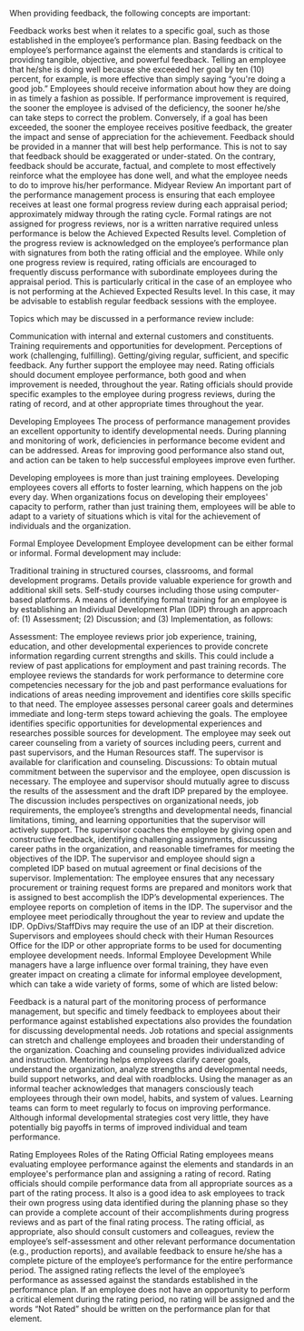 
When providing feedback, the following concepts are important:

Feedback works best when it relates to a specific goal, such as those established in the employee’s performance plan. Basing feedback on the employee’s performance against the elements and standards is critical to providing tangible, objective, and powerful feedback. Telling an employee that he/she is doing well because she exceeded her goal by ten (10) percent, for example, is more effective than simply saying “you're doing a good job.”
Employees should receive information about how they are doing in as timely a fashion as possible. If performance improvement is required, the sooner the employee is advised of the deficiency, the sooner he/she can take steps to correct the problem. Conversely, if a goal has been exceeded, the sooner the employee receives positive feedback, the greater the impact and sense of appreciation for the achievement.
Feedback should be provided in a manner that will best help performance. This is not to say that feedback should be exaggerated or under-stated. On the contrary, feedback should be accurate, factual, and complete to most effectively reinforce what the employee has   done well, and what the employee needs to do to improve his/her performance.
Midyear Review
An important part of the performance management process is ensuring that each employee receives at least one formal progress review during each appraisal period; approximately midway through the rating cycle. Formal ratings are not assigned for progress reviews, nor is a written narrative required unless performance is below the Achieved Expected Results level. Completion of the progress review is acknowledged on the employee’s performance plan with signatures from both the rating official and the employee. While only one progress review is required, rating officials are encouraged to frequently discuss performance with subordinate employees during the appraisal period. This is particularly critical in the case of an employee who is not performing at the Achieved Expected Results level. In this case, it may be advisable to establish regular feedback sessions with the employee.

Topics which may be discussed in a performance review include:

Communication with internal and external customers and constituents.
Training requirements and opportunities for development.
Perceptions of work (challenging, fulfilling).
Getting/giving regular, sufficient, and specific feedback.
Any further support the employee may need.
Rating officials should document employee performance, both good and when improvement is needed, throughout the year. Rating officials should provide specific examples to the employee during progress reviews, during the rating of record, and at other appropriate times throughout the year.

Developing Employees
The process of performance management provides an excellent opportunity to identify developmental needs. During planning and monitoring of work, deficiencies in performance become evident and can be addressed. Areas for improving good performance also stand out, and action can be taken to help successful employees improve even further.

Developing employees is more than just training employees. Developing employees covers all efforts to foster learning, which happens on the job every day.  When organizations focus on developing their employees' capacity to perform, rather than just training them, employees will be able to adapt to a variety of situations which is vital for the achievement of individuals and the organization.



Formal Employee Development
Employee development can be either formal or informal. Formal development may include:

Traditional training in structured courses, classrooms, and formal development programs.
Details provide valuable experience for growth and additional skill sets.
Self-study courses including those using computer-based platforms.
A means of identifying formal training for an employee is by establishing an Individual Development Plan (IDP) through an approach of: (1) Assessment; (2) Discussion; and (3) Implementation, as follows:

Assessment: The employee reviews prior job experience, training, education, and other developmental experiences to provide concrete information regarding current strengths and skills. This could include a review of past applications for employment and past training records. The employee reviews the standards for work performance to determine core competencies necessary for the job and past performance evaluations for indications of areas needing improvement and identifies core skills specific to that need. The employee assesses personal career goals and determines immediate and long-term steps toward achieving the goals. The employee identifies specific opportunities for developmental experiences and researches possible sources for development. The employee may seek out career counseling from a variety of sources including peers, current and past supervisors, and the Human Resources staff. The supervisor is available for clarification and counseling.
Discussions: To obtain mutual commitment between the supervisor and the employee, open discussion is necessary. The employee and supervisor should mutually agree to discuss the results of the assessment and the draft IDP prepared by the employee. The discussion includes perspectives on organizational needs, job requirements, the employee’s strengths and developmental needs, financial limitations, timing, and learning opportunities that the supervisor will actively support. The supervisor coaches the employee by giving open and constructive feedback, identifying challenging assignments, discussing career paths in the organization, and reasonable timeframes for meeting the objectives of the IDP. The supervisor and employee should sign a completed IDP based on mutual agreement or final decisions of the supervisor.
Implementation: The employee ensures that any necessary procurement or training request forms are prepared and monitors work that is assigned to best accomplish the IDP’s developmental experiences. The employee reports on completion of items in the IDP. The supervisor and the employee meet periodically throughout the year to review and update the IDP. OpDivs/StaffDivs may require the use of an IDP at their discretion. Supervisors and employees should check with their Human Resources Office for the IDP or other appropriate forms to be used for documenting employee development needs.
Informal Employee Development
While managers have a large influence over formal training, they have even greater impact on creating a climate for informal employee development, which can take a wide variety of forms, some of which are listed below:

Feedback is a natural part of the monitoring process of performance management, but specific and timely feedback to employees about their performance against established expectations also provides the foundation for discussing developmental needs.
Job rotations and special assignments can stretch and challenge employees and broaden their understanding of the organization.
Coaching and counseling provides individualized advice and instruction.
Mentoring helps employees clarify career goals, understand the organization, analyze strengths and developmental needs, build support networks, and deal with roadblocks.
Using the manager as an informal teacher acknowledges that managers consciously teach employees through their own model, habits, and system of values.
Learning teams can form to meet regularly to focus on improving performance.
Although informal developmental strategies cost very little, they have potentially big payoffs in terms of improved individual and team performance.

Rating Employees
Roles of the Rating Official
Rating employees means evaluating employee performance against the elements and standards in an employee's performance plan and assigning a rating of record. Rating officials should compile performance data from all appropriate sources as a part of the rating process. It also is a good idea to ask employees to track their own progress using data identified during the planning phase so they can provide a complete account of their accomplishments during progress reviews and as part of the final rating process.  The rating official, as appropriate, also should consult customers and colleagues, review the employee’s self-assessment and other relevant performance documentation (e.g., production reports), and available feedback to ensure he/she has a complete picture of the employee’s performance for the entire performance period. The assigned rating reflects the level of the employee’s performance as assessed against the standards established in the performance plan. If an employee does not have an opportunity to perform a critical element during the rating period, no rating will be assigned and the words “Not Rated” should be written on the performance plan for that element.


